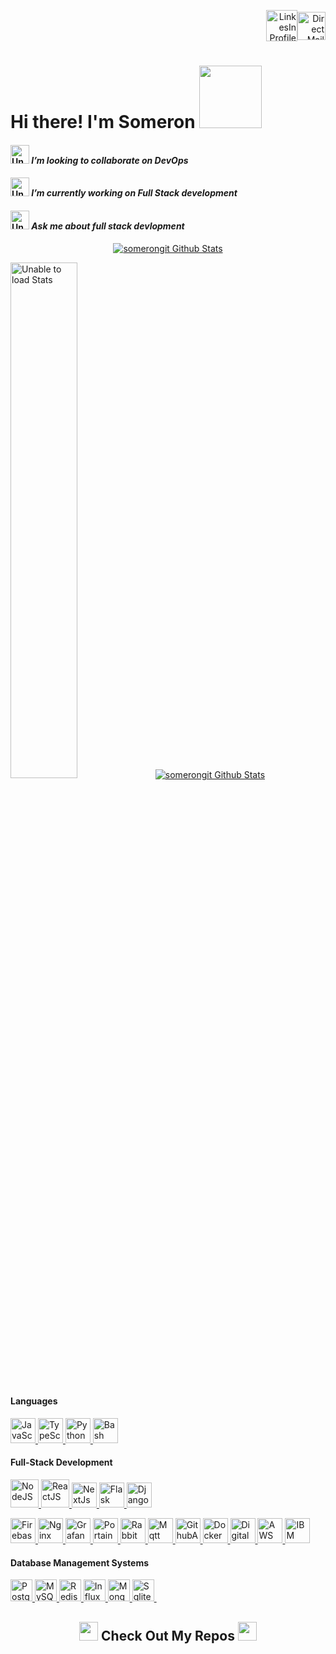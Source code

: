 <!--
HTML Format
    Title: Welcome Page of Somerongit
    Author: Someron Bakuli 
    <a href="https://drive.google.com/file/d/1LtHQYnXEHqOYFhBWzAntJGGbbR6AvXy5/view?usp=sharing" target="blank"><img align="center" src="https://raw.githubusercontent.com/somerongit/somerongit/main/img/cv.png" alt="Resume" height="50" width="50" /></a>


    <a href="https://t.me/SBakuli" target="blank"><img align="center" src="https://somerongit.github.io/someronbakuli/assets/img/img/telegram.gif" alt="Telegram" height="50" width="50" /></a>
-->


<p align="right">
<a href="https://linkedin.com/in/someronbakuli/" target="blank"><img align="center" src="https://somerongit.github.io/someronbakuli/assets/img/img/LINKEDIN.gif" alt="LinkesIn Profile" height="50" width="50" /></a><a href="mailto:someron.bakuli05@gmail.com" target="blank"><img align="center" src="https://somerongit.github.io/someronbakuli/assets/img/img/1mail.gif" alt="Direct Mail" height="45" width="45" /></a>
</p>

<p align="left">
<h1>Hi there! I'm Someron <a href="https://gist.github.com/somerongit"><img src="https://somerongit.github.io/someronbakuli/assets/img/img/Handshake.gif" width="100"></a>
</h1>
</p>


#### <a href="https://gist.github.com/somerongit"><img alt="Unable to load GIF" src="https://somerongit.github.io/someronbakuli/assets/img/img/1Developer.gif" hight="10px" width="30px"></a> <em>I’m looking to collaborate on DevOps </em>
#### <a href="https://gist.github.com/somerongit"><img alt="Unable to load GIF" src="https://somerongit.github.io/someronbakuli/assets/img/img/1cat.gif" width="30px" hight="10px"></a> <em>I’m currently working on Full Stack development</em>
#### <a href="https://gist.github.com/somerongit"><img alt="Unable to load GIF" src="https://somerongit.github.io/someronbakuli/assets/img/img/1QuestionFace.gif" width="30px" hight="10px" /></a> <em>Ask me about full stack devlopment</em>

<div align="center">

<p align="center">
  <a href="https://gist.github.com/somerongit"><img alt="somerongit Github Stats" src="https://github-readme-streak-stats.herokuapp.com/?user=somerongit"></a>
</p>
</div>
   
<p >
<a href="https://gist.github.com/somerongit"><img alt="Unable to load Stats" src="https://github-readme-stats.vercel.app/api?username=somerongit&count_private=true&show_icons=true&border_color=fff" width="46%"></a><a href="https://gist.github.com/somerongit"><img alt="somerongit Github  Stats" src="https://github-readme-stats.vercel.app/api/top-langs/?username=somerongit&hide=jupyter%20notebook,html,css,scss&layout=compact&langs_count=8&border_color=fff" ></a>
</p> 
</div>


#### Languages
[ <img height="40" title="JavaScript"    alt="JavaScript" src="https://somerongit.github.io/someronbakuli/assets/img/img/js.svg"          /> ](https://www.javascript.com/)
[ <img height="40" title="TypeScript" alt="TypeScript"  src="https://somerongit.github.io/someronbakuli/assets/img/img/ts.png"                /> ](https://www.typescriptlang.org/)
[ <img height="40" title="Python3"       alt="Python3"    src="https://somerongit.github.io/someronbakuli/assets/img/img/py.gif"              /> ](https://www.python.org/)
[ <img height="40" title="Bash"     alt="Bash"     src="https://somerongit.github.io/someronbakuli/assets/img/img/bash.jpg"/> ](https://www.gnu.org/software/bash/)
#### Full-Stack Development

[ <img height="45" title="NodeJS"    alt="NodeJS"    src="https://somerongit.github.io/someronbakuli/assets/img/img/node.svg"                    /> ](https://nodejs.org/)
[ <img height="45" title="ReactJS"   alt="ReactJS"   src="https://somerongit.github.io/someronbakuli/assets/img/img/react.svg"            /> ](https://reactjs.org/)
[ <img height="40" title="NextJs"     alt="NextJs"     src="https://somerongit.github.io/someronbakuli/assets/img/img/nextJs.png"                /> ](https://nextjs.org/)
[ <img height="40" title="Flask"     alt="Flask"     src="https://somerongit.github.io/someronbakuli/assets/img/img/flask.svg"    /> ](https://palletsprojects.com/p/flask/)
[ <img height="40" title="Django"    alt="Django"    src="https://somerongit.github.io/someronbakuli/assets/img/img/django.svg"/> ](https://www.djangoproject.com/)

[ <img height="40" title="Firebase"     alt="Firebase"     src="https://somerongit.github.io/someronbakuli/assets/img/img/firebase.png"    /> ](https://firebase.google.com/)
[ <img height="40" title="Nginx"     alt="Nginx"     src="https://somerongit.github.io/someronbakuli/assets/img/img/nginx.jpg"    /> ](https://nginx.org/en/)
[ <img height="40" title="Grafana"     alt="Grafana"     src="https://somerongit.github.io/someronbakuli/assets/img/img/grafana.png"    /> ](https://grafana.com/)
[ <img height="40" title="Portainer"     alt="Portainer"     src="https://somerongit.github.io/someronbakuli/assets/img/img/portainer.png"    /> ](https://www.portainer.io/)
[ <img height="40" title="RabbitMq"     alt="RabbitMq"     src="https://somerongit.github.io/someronbakuli/assets/img/img/rabbitmq.png"    /> ](https://www.rabbitmq.com/)
[ <img height="40" title="Mqtt"     alt="Mqtt"     src="https://somerongit.github.io/someronbakuli/assets/img/img/mqtt.png"    /> ](https://mqtt.org/)
[ <img height="40" title="GithubActions"     alt="GithubActions"     src="https://somerongit.github.io/someronbakuli/assets/img/img/githubActions.png"    /> ](https://docs.github.com/en/actions)
[ <img height="40" title="Docker"     alt="Docker"     src="https://somerongit.github.io/someronbakuli/assets/img/img/docker.svg"    /> ](https://www.docker.com/)
[ <img height="40" title="Digitalocean"     alt="Digitalocean"     src="https://somerongit.github.io/someronbakuli/assets/img/img/digitalOcean.png"    /> ](https://www.digitalocean.com/)
[ <img height="40" title="AWS"     alt="AWS"     src="https://somerongit.github.io/someronbakuli/assets/img/img/aws.png"    /> ](https://docs.aws.amazon.com/)
[ <img height="40" title="IBM Watson"     alt="IBM Watson"     src="https://somerongit.github.io/someronbakuli/assets/img/img/watson.png"    /> ](https://www.ibm.com/watson)

#### Database Management Systems

[ <img height="35" title="PostgreSQL" alt="PostgreSQL" src="https://somerongit.github.io/someronbakuli/assets/img/img/postgresql.svg"/> ](https://www.postgresql.org/)
[ <img height="35" title="MySQL"      alt="MySQL"      src="https://somerongit.github.io/someronbakuli/assets/img/img/mysql.svg"     /> ](https://www.mysql.com/)
[ <img height="35" title="Redis"    alt="Redis"    src="https://somerongit.github.io/someronbakuli/assets/img/img/redis.png"   /> ](https://redis.io/)
[ <img height="35" title="Influx"      alt="Influx"      src="https://somerongit.github.io/someronbakuli/assets/img/img/influx.png"     /> ](https://www.influxdata.com/)
[ <img height="35" title="MongoDB"    alt="MongoDB"    src="https://somerongit.github.io/someronbakuli/assets/img/img/mongodb.svg"   /> ](https://www.mongodb.com/)
[ <img height="35" title="Sqlite"      alt="Sqlite"      src="https://somerongit.github.io/someronbakuli/assets/img/img/sqlite.png"     /> ](https://www.sqlite.org/index.html)
<img width="1" src="https://profile-counter.glitch.me/somerongit/count.svg"/>
  
<h2  align="center"><a href="https://gist.github.com/somerongit"><img src = "https://somerongit.github.io/someronbakuli/assets/img/img/1laptop.gif" width = 30px></a> Check Out My Repos <a href="https://gist.github.com/somerongit"><img src = "https://somerongit.github.io/someronbakuli/assets/img/img/1laptop.gif" width = 30px></a> </h2>

  
<!--
    Title: Welcome Page of Somerongit
    Author: Someron Bakuli 
-->
